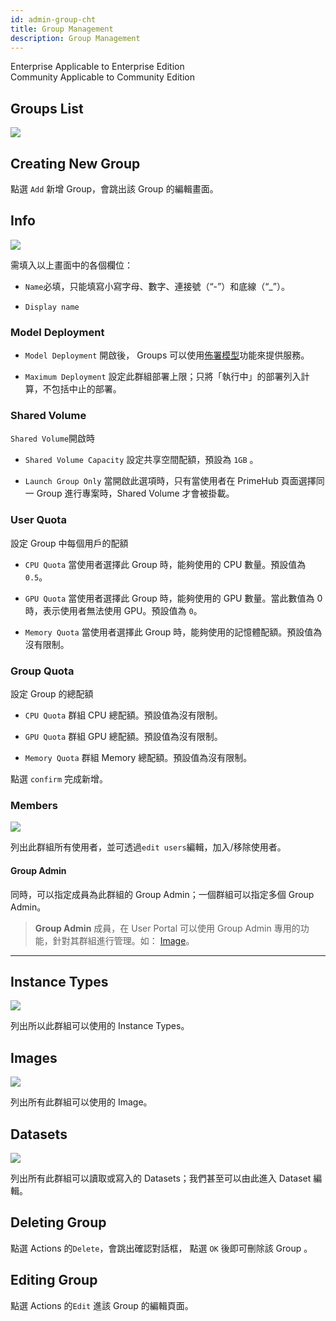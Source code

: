 ```yaml
---
id: admin-group-cht
title: Group Management
description: Group Management
---
```

<div class="label-sect">
  <div class="ee-only tooltip">Enterprise
    <span class="tooltiptext">Applicable to Enterprise Edition</span>
  </div>
  <div class="ce-only tooltip">Community
    <span class="tooltiptext">Applicable to Community Edition</span>
  </div>
</div>

## Groups List

![](assets/group_12_v27.png)

## Creating New Group

點選 `Add` 新增 Group，會跳出該 Group 的編輯畫面。

## Info

![](assets/group_add_v37.png)

需填入以上畫面中的各個欄位：

+ `Name`必填，只能填寫小寫字母、數字、連接號（“-”）和底線（“_”）。

+ `Display name`

### Model Deployment

+ `Model Deployment` 開啟後， Groups 可以使用[佈署模型](../model-deployment-feature)功能來提供服務。

+ `Maximum Deployment` 設定此群組部署上限；只將「執行中」的部署列入計算，不包括中止的部署。

### Shared Volume

`Shared Volume`開啟時

+ `Shared Volume Capacity` 設定共享空間配額，預設為 `1GB` 。

+ `Launch Group Only` 當開啟此選項時，只有當使用者在 PrimeHub 頁面選擇同一 Group 進行專案時，Shared Volume 才會被掛載。


### User Quota

設定 Group 中每個用戶的配額

+ `CPU Quota` 當使用者選擇此 Group 時，能夠使用的 CPU 數量。預設值為 `0.5`。

+ `GPU Quota` 當使用者選擇此 Group 時，能夠使用的 GPU 數量。當此數值為 0 時，表示使用者無法使用 GPU。預設值為 `0`。

+ `Memory Quota` 當使用者選擇此 Group 時，能夠使用的記憶體配額。預設值為沒有限制。

### Group Quota

設定 Group 的總配額

+ `CPU Quota` 群組 CPU 總配額。預設值為沒有限制。

+ `GPU Quota` 群組 GPU 總配額。預設值為沒有限制。

+ `Memory Quota` 群組 Memory 總配額。預設值為沒有限制。

點選 `confirm` 完成新增。

### Members

![](assets/group_admin.png)

列出此群組所有使用者，並可透過`edit users`編輯，加入/移除使用者。

#### Group Admin

同時，可以指定成員為此群組的 Group Admin；一個群組可以指定多個 Group Admin。

>**Group Admin** 成員，在 User Portal 可以使用 Group Admin 專用的功能，針對其群組進行管理。如： [Image](../../zh-tw/group-image-cht)。


---

## Instance Types

![](assets/admin_group_it_v31.png)

列出所以此群組可以使用的 Instance Types。

## Images

![](assets/admin_group_img_v27.png)

列出所有此群組可以使用的 Image。

## Datasets

![](assets/admin_group_ds_v25.png)

列出所有此群組可以讀取或寫入的 Datasets；我們甚至可以由此進入 Dataset 編輯。


## Deleting Group

點選 Actions 的`Delete`，會跳出確認對話框， 點選 `OK` 後即可刪除該 Group 。

## Editing Group

點選 Actions 的`Edit` 進該 Group 的編輯頁面。

